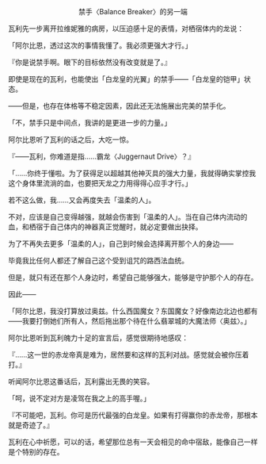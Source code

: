 <p align="center">禁手〈Balance Breaker〉的另一端</p>

瓦利先一步离开拉维妮雅的病房，以压迫感十足的表情，对栖宿体内的龙说：

「阿尔比恩，透过这次的事情我懂了。我必须更强大才行。」

『你是说禁手啊。眼下的目标依然没有改变就是了。』

即使是现在的瓦利，也能使出「白龙皇的光翼」的禁手——「白龙皇的铠甲」状态。

——但是，也存在体格等不稳定因素，因此还无法施展出完美的禁手化。

「不，禁手只是中间点，我讲的是更进一步的力量。」

阿尔比恩听了瓦利的话之后，大吃一惊。

『——瓦利，你难道是指……霸龙〈Juggernaut Drive〉？』

「……你终于懂啦。为了获得足以超越其他神灭具的强大力量，我就得确实掌控我这个身体里流淌的血，也要把天龙之力用得得心应手才行。」

若不这么做，我……又会再度失去「温柔的人」。

不对，应该是自己变得越强，就越会伤害到「温柔的人」。当在自己体内流动的血，和栖宿于自己体内的神器真正觉醒时，就必定要做出抉择。

为了不再失去更多「温柔的人」，自己到时候会选择离开那个人的身边——

毕竟我比任何人都还了解自己这个受到诅咒的路西法血统。

但是，就只有还在那个人身边时，希望自己能够强大，能够是守护那个人的存在。

因此——

「阿尔比恩，我没打算放过奥兹。什么西国魔女？东国魔女？好像南边北边也都有——我要打倒她们所有人，然后拖出那个待在什么翡翠城的大魔法师〈奥兹〉。」

阿尔比恩听到瓦利魄力十足的宣言后，感觉很期待地感叹：

『……这一世的赤龙帝真是难为，居然要和这样的瓦利对战。感觉就会被你压着打。』

听闻阿尔比恩这番话后，瓦利露出无畏的笑容。

「呵，说不定对方是凌驾在我之上的高手喔。」

『不可能吧，瓦利。你可是历代最强的白龙皇。如果有打得赢你的赤龙帝，那根本就是奇迹了。』

瓦利在心中祈愿，可以的话，希望那位总有一天会相见的命中宿敌，能像自己一样是个特别的存在。

